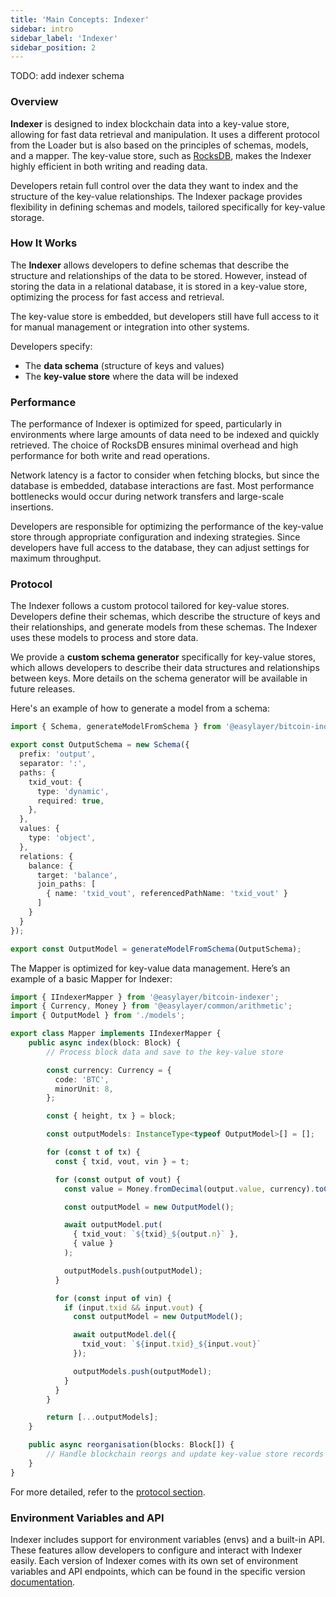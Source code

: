 ```yaml
---
title: 'Main Concepts: Indexer'
sidebar: intro
sidebar_label: 'Indexer'
sidebar_position: 2
---
```


TODO: add indexer schema

### Overview

**Indexer** is designed to index blockchain data into a key-value store, allowing for fast data retrieval and manipulation. It uses a different protocol from the Loader but is also based on the principles of schemas, models, and a mapper. The key-value store, such as [RocksDB](https://rocksdb.org), makes the Indexer highly efficient in both writing and reading data. 

Developers retain full control over the data they want to index and the structure of the key-value relationships. The Indexer package provides flexibility in defining schemas and models, tailored specifically for key-value storage.

### How It Works

The **Indexer** allows developers to define schemas that describe the structure and relationships of the data to be stored. However, instead of storing the data in a relational database, it is stored in a key-value store, optimizing the process for fast access and retrieval.

The key-value store is embedded, but developers still have full access to it for manual management or integration into other systems.

Developers specify:
- The **data schema** (structure of keys and values)
- The **key-value store** where the data will be indexed

### Performance

The performance of Indexer is optimized for speed, particularly in environments where large amounts of data need to be indexed and quickly retrieved. The choice of RocksDB ensures minimal overhead and high performance for both write and read operations. 

Network latency is a factor to consider when fetching blocks, but since the database is embedded, database interactions are fast. Most performance bottlenecks would occur during network transfers and large-scale insertions.

Developers are responsible for optimizing the performance of the key-value store through appropriate configuration and indexing strategies. Since developers have full access to the database, they can adjust settings for maximum throughput.

### Protocol

The Indexer follows a custom protocol tailored for key-value stores. Developers define their schemas, which describe the structure of keys and their relationships, and generate models from these schemas. The Indexer uses these models to process and store data.

We provide a **custom schema generator** specifically for key-value stores, which allows developers to describe their data structures and relationships between keys. More details on the schema generator will be available in future releases.

Here's an example of how to generate a model from a schema:

```typescript
import { Schema, generateModelFromSchema } from '@easylayer/bitcoin-indexer';

export const OutputSchema = new Schema({
  prefix: 'output',
  separator: ':',
  paths: {
    txid_vout: {
      type: 'dynamic',
      required: true,
    },
  },
  values: {
    type: 'object',
  },
  relations: {
    balance: {
      target: 'balance',
      join_paths: [
        { name: 'txid_vout', referencedPathName: 'txid_vout' }
      ]
    }
  }
});

export const OutputModel = generateModelFromSchema(OutputSchema);
```

The Mapper is optimized for key-value data management. Here’s an example of a basic Mapper for Indexer:

```typescript
import { IIndexerMapper } from '@easylayer/bitcoin-indexer';
import { Currency, Money } from '@easylayer/common/arithmetic';
import { OutputModel } from './models';

export class Mapper implements IIndexerMapper {
    public async index(block: Block) {
        // Process block data and save to the key-value store

        const currency: Currency = {
          code: 'BTC',
          minorUnit: 8,
        };

        const { height, tx } = block;

        const outputModels: InstanceType<typeof OutputModel>[] = [];

        for (const t of tx) {
          const { txid, vout, vin } = t;

          for (const output of vout) {
            const value = Money.fromDecimal(output.value, currency).toCents();

            const outputModel = new OutputModel();

            await outputModel.put(
              { txid_vout: `${txid}_${output.n}` },
              { value }
            );

            outputModels.push(outputModel);
          }

          for (const input of vin) {
            if (input.txid && input.vout) {
              const outputModel = new OutputModel();

              await outputModel.del({
                txid_vout: `${input.txid}_${input.vout}`
              });

              outputModels.push(outputModel);
            }
          }
        }

        return [...outputModels];
    }

    public async reorganisation(blocks: Block[]) {
        // Handle blockchain reorgs and update key-value store records
    }
}
```

For more detailed, refer to the [protocol section](/docs/intro/protocol.md).

### Environment Variables and API

Indexer includes support for environment variables (envs) and a built-in API. These features allow developers to configure and interact with Indexer easily. Each version of Indexer comes with its own set of environment variables and API endpoints, which can be found in the specific version [documentation](/docs/get-started/el@bitcoin-indexer/installation.md).
